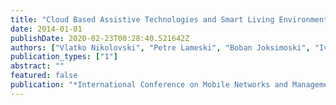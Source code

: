 ```yaml
---
title: "Cloud Based Assistive Technologies and Smart Living Environment System"
date: 2014-01-01
publishDate: 2020-02-23T00:28:40.521642Z
authors: ["Vlatko Nikolovski", "Petre Lameski", "Boban Joksimoski", "Ivan Chorbev"]
publication_types: ["1"]
abstract: ""
featured: false
publication: "*International Conference on Mobile Networks and Management*"
---
```


